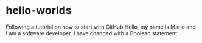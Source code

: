 # hello-worlds
Following a tutorial on how to start with GitHub
Hello, my name is Mario and I am a software developer. 
I have changed with a Boolean statement. 
